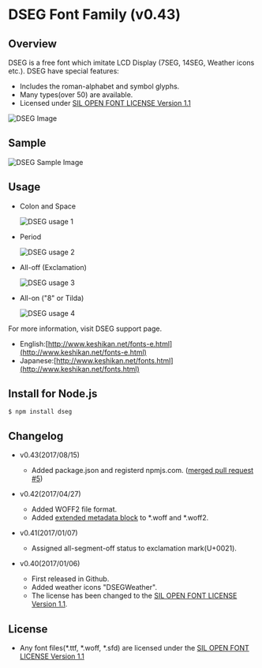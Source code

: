 DSEG Font Family (v0.43)
====

## Overview

DSEG is a free font which imitate LCD Display (7SEG, 14SEG, Weather icons etc.).
DSEG have special features:

 - Includes the roman-alphabet and symbol glyphs.
 - Many types(over 50) are available.
 - Licensed under [SIL OPEN FONT LICENSE Version 1.1](http://scripts.sil.org/OFL)

![DSEG Image](http://www.keshikan.net/img/DSEG_sample_github.png)

## Sample
![DSEG Sample Image](http://www.keshikan.net/img/DSEG_weather_sample.png)

## Usage

 - Colon and Space

   ![DSEG usage 1](http://www.keshikan.net/img/dseg_usage1.png)

 - Period

   ![DSEG usage 2](http://www.keshikan.net/img/dseg_usage2.png)

 - All-off (Exclamation)

   ![DSEG usage 3](http://www.keshikan.net/img/dseg_usage3.png)

 - All-on ("8" or Tilda)

   ![DSEG usage 4](http://www.keshikan.net/img/dseg_usage4.png)

For more information, visit DSEG support page.

 - English:[http://www.keshikan.net/fonts-e.html](http://www.keshikan.net/fonts-e.html)
 - Japanese:[http://www.keshikan.net/fonts.html](http://www.keshikan.net/fonts.html)

## Install for Node.js

    $ npm install dseg

## Changelog

 - v0.43(2017/08/15)
    - Added package.json and registerd npmjs.com. ([merged pull request #5](https://github.com/keshikan/DSEG/pull/5))

 - v0.42(2017/04/27)
    - Added WOFF2 file format.
    - Added [extended metadata block](https://www.w3.org/TR/WOFF/#Metadata)  to *.woff and *.woff2. 
  
 - v0.41(2017/01/07)
    - Assigned all-segment-off status to exclamation mark(U+0021).

 - v0.40(2017/01/06)
    - First released in Github.
    - Added weather icons "DSEGWeather".
    - The license has been changed to the [SIL OPEN FONT LICENSE Version 1.1](http://scripts.sil.org/OFL).

## License

- Any font files(*.ttf, *.woff, *.sfd) are licensed under the [SIL OPEN FONT LICENSE Version 1.1](http://scripts.sil.org/OFL)

